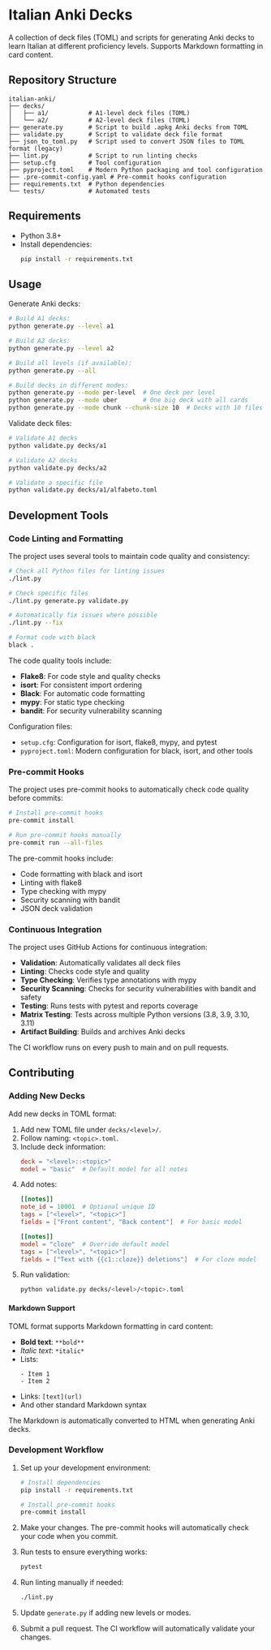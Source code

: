 # Italian Anki Decks

A collection of deck files (TOML) and scripts for generating Anki decks to learn Italian at different proficiency levels. Supports Markdown formatting in card content.

## Repository Structure

```
italian-anki/
├── decks/
│   ├── a1/           # A1-level deck files (TOML)
│   └── a2/           # A2-level deck files (TOML)
├── generate.py       # Script to build .apkg Anki decks from TOML
├── validate.py       # Script to validate deck file format
├── json_to_toml.py   # Script used to convert JSON files to TOML format (legacy)
├── lint.py           # Script to run linting checks
├── setup.cfg         # Tool configuration
├── pyproject.toml    # Modern Python packaging and tool configuration
├── .pre-commit-config.yaml # Pre-commit hooks configuration
├── requirements.txt  # Python dependencies
└── tests/            # Automated tests
```

## Requirements

- Python 3.8+
- Install dependencies:
  ```bash
  pip install -r requirements.txt
  ```

## Usage

Generate Anki decks:

```bash
# Build A1 decks:
python generate.py --level a1

# Build A2 decks:
python generate.py --level a2

# Build all levels (if available):
python generate.py --all

# Build decks in different modes:
python generate.py --mode per-level  # One deck per level
python generate.py --mode uber       # One big deck with all cards
python generate.py --mode chunk --chunk-size 10  # Decks with 10 files each
```

Validate deck files:

```bash
# Validate A1 decks
python validate.py decks/a1

# Validate A2 decks
python validate.py decks/a2

# Validate a specific file
python validate.py decks/a1/alfabeto.toml
```

## Development Tools

### Code Linting and Formatting

The project uses several tools to maintain code quality and consistency:

```bash
# Check all Python files for linting issues
./lint.py

# Check specific files
./lint.py generate.py validate.py

# Automatically fix issues where possible
./lint.py --fix

# Format code with black
black .
```

The code quality tools include:
- **Flake8**: For code style and quality checks
- **isort**: For consistent import ordering
- **Black**: For automatic code formatting
- **mypy**: For static type checking
- **bandit**: For security vulnerability scanning

Configuration files:
- `setup.cfg`: Configuration for isort, flake8, mypy, and pytest
- `pyproject.toml`: Modern configuration for black, isort, and other tools

### Pre-commit Hooks

The project uses pre-commit hooks to automatically check code quality before commits:

```bash
# Install pre-commit hooks
pre-commit install

# Run pre-commit hooks manually
pre-commit run --all-files
```

The pre-commit hooks include:
- Code formatting with black and isort
- Linting with flake8
- Type checking with mypy
- Security scanning with bandit
- JSON deck validation

### Continuous Integration

The project uses GitHub Actions for continuous integration:

- **Validation**: Automatically validates all deck files
- **Linting**: Checks code style and quality
- **Type Checking**: Verifies type annotations with mypy
- **Security Scanning**: Checks for security vulnerabilities with bandit and safety
- **Testing**: Runs tests with pytest and reports coverage
- **Matrix Testing**: Tests across multiple Python versions (3.8, 3.9, 3.10, 3.11)
- **Artifact Building**: Builds and archives Anki decks

The CI workflow runs on every push to main and on pull requests.

## Contributing

### Adding New Decks

Add new decks in TOML format:

1. Add new TOML file under `decks/<level>/`.
2. Follow naming: `<topic>.toml`.
3. Include deck information:
   ```toml
   deck = "<level>::<topic>"
   model = "basic"  # Default model for all notes
   ```
4. Add notes:
   ```toml
   [[notes]]
   note_id = 10001  # Optional unique ID
   tags = ["<level>", "<topic>"]
   fields = ["Front content", "Back content"]  # For basic model

   [[notes]]
   model = "cloze"  # Override default model
   tags = ["<level>", "<topic>"]
   fields = ["Text with {{c1::cloze}} deletions"]  # For cloze model
   ```
5. Run validation:
   ```bash
   python validate.py decks/<level>/<topic>.toml
   ```

#### Markdown Support

TOML format supports Markdown formatting in card content:

- **Bold text**: `**bold**`
- *Italic text*: `*italic*`
- Lists:
  ```
  - Item 1
  - Item 2
  ```
- Links: `[text](url)`
- And other standard Markdown syntax

The Markdown is automatically converted to HTML when generating Anki decks.

### Development Workflow

1. Set up your development environment:
   ```bash
   # Install dependencies
   pip install -r requirements.txt

   # Install pre-commit hooks
   pre-commit install
   ```

2. Make your changes. The pre-commit hooks will automatically check your code when you commit.

3. Run tests to ensure everything works:
   ```bash
   pytest
   ```

4. Run linting manually if needed:
   ```bash
   ./lint.py
   ```

5. Update `generate.py` if adding new levels or modes.

6. Submit a pull request. The CI workflow will automatically validate your changes.

